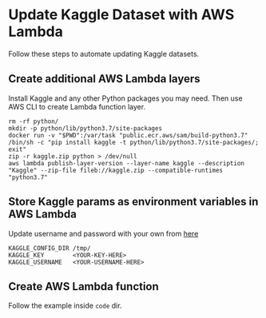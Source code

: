 # Update Kaggle Dataset with AWS Lambda

Follow these steps to automate updating Kaggle datasets.

## Create additional AWS Lambda layers

Install Kaggle and any other Python packages you may need. Then use AWS CLI to create Lambda function layer.

```
rm -rf python/
mkdir -p python/lib/python3.7/site-packages
docker run -v "$PWD":/var/task "public.ecr.aws/sam/build-python3.7" /bin/sh -c "pip install kaggle -t python/lib/python3.7/site-packages/; exit"
zip -r kaggle.zip python > /dev/null
aws lambda publish-layer-version --layer-name kaggle --description "Kaggle" --zip-file fileb://kaggle.zip --compatible-runtimes "python3.7"
```

## Store Kaggle params as environment variables in AWS Lambda

Update username and password with your own from [here](https://www.kaggle.com/docs/api)

```
KAGGLE_CONFIG_DIR /tmp/
KAGGLE_KEY        <YOUR-KEY-HERE>
KAGGLE_USERNAME   <YOUR-USERNAME-HERE>
```

## Create AWS Lambda function

Follow the example inside `code` dir.
